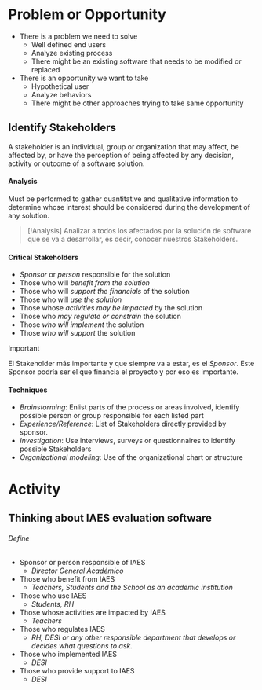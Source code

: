 # Problem or Opportunity
- There is a problem we need to solve
	- Well defined end users
	- Analyze existing process
	- There might be an existing software that needs to be modified or replaced
- There is an opportunity we want to take
	- Hypothetical user
	- Analyze behaviors
	- There might be other approaches trying to take same opportunity
## Identify Stakeholders
A stakeholder is an individual, group or organization that may affect, be affected by, or have the perception of being affected by any decision,  activity or outcome of a software solution.
#### Analysis
Must be performed to gather quantitative and qualitative information to determine whose interest should be considered during the development of any solution.

>[!Analysis]
>Analizar a todos los afectados por la solución de software que se va a desarrollar, es decir, conocer nuestros Stakeholders.
#### Critical Stakeholders
- *Sponsor* or *person* responsible for the solution
- Those who will *benefit from the solution*
- Those who will *support the financials* of the solution
- Those who will *use the solution*
- Those whose *activities may be impacted* by the solution
- Those who *may regulate or constrain* the solution
- Those *who will implement* the solution
- Those *who will support* the solution

>[!Important]
>El Stakeholder más importante y que siempre va a estar, es el *Sponsor*. Este Sponsor podría ser el que financia el proyecto y por eso es importante.

#### Techniques
- *Brainstorming*: Enlist parts of the process or areas involved, identify possible person or group responsible for each listed part
- *Experience/Reference*: List of Stakeholders directly provided by sponsor.
- *Investigation*: Use interviews, surveys or questionnaires to identify possible Stakeholders
- *Organizational modeling*: Use of the organizational chart or structure

# Activity
## Thinking about IAES evaluation software
###### Define
- Sponsor or person responsible of IAES
	- *Director General Académico*
- Those who benefit from IAES
	- *Teachers, Students and the School as an academic institution*
- Those who use IAES
	- *Students, RH*
- Those whose activities are impacted by IAES
	- *Teachers*
- Those who regulates IAES
	- *RH, DESI or any other responsible department that develops or decides what questions to ask.*
- Those who implemented IAES
	- *DESI*
- Those who provide support to IAES
	- *DESI*